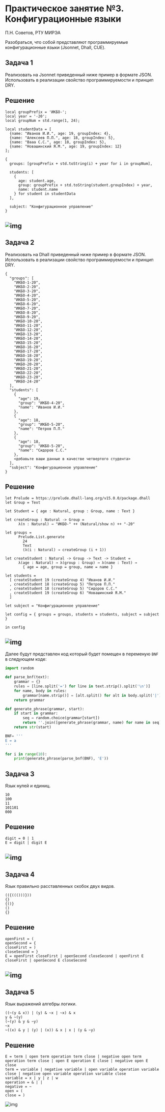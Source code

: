 # Практическое занятие №3. Конфигурационные языки

П.Н. Советов, РТУ МИРЭА

Разобраться, что собой представляют программируемые конфигурационные языки (Jsonnet, Dhall, CUE).

## Задача 1

Реализовать на Jsonnet приведенный ниже пример в формате JSON. Использовать в реализации свойство программируемости и принцип DRY.

## Решение
```
local groupPrefix = 'ИКБО-';
local year = '-20';
local groupNum = std.range(1, 24);

local studentData = [
  {name: "Иванов И.И.", age: 19, groupIndex: 4},
  {name: "Алексеев П.П.", age: 18, groupIndex: 5},
  {name: "Вааа С.С.", age: 18, groupIndex: 5},
  {name: "Новашинский Я.М.", age: 19, groupIndex: 12}
];

{
  groups: [groupPrefix + std.toString(i) + year for i in groupNum],

  students: [
    {
      age: student.age,
      group: groupPrefix + std.toString(student.groupIndex) + year,
      name: student.name
    } for student in studentData
  ],

  subject: "Конфигурационное управление"
}
```

![img](img/image1.png)
---
## Задача 2

Реализовать на Dhall приведенный ниже пример в формате JSON. Использовать в реализации свойство программируемости и принцип DRY.

```
{
  "groups": [
    "ИКБО-1-20",
    "ИКБО-2-20",
    "ИКБО-3-20",
    "ИКБО-4-20",
    "ИКБО-5-20",
    "ИКБО-6-20",
    "ИКБО-7-20",
    "ИКБО-8-20",
    "ИКБО-9-20",
    "ИКБО-10-20",
    "ИКБО-11-20",
    "ИКБО-12-20",
    "ИКБО-13-20",
    "ИКБО-14-20",
    "ИКБО-15-20",
    "ИКБО-16-20",
    "ИКБО-17-20",
    "ИКБО-18-20",
    "ИКБО-19-20",
    "ИКБО-20-20",
    "ИКБО-21-20",
    "ИКБО-22-20",
    "ИКБО-23-20",
    "ИКБО-24-20"
  ],
  "students": [
    {
      "age": 19,
      "group": "ИКБО-4-20",
      "name": "Иванов И.И."
    },
    {
      "age": 18,
      "group": "ИКБО-5-20",
      "name": "Петров П.П."
    },
    {
      "age": 18,
      "group": "ИКБО-5-20",
      "name": "Сидоров С.С."
    },
    <добавьте ваши данные в качестве четвертого студента>
  ],
  "subject": "Конфигурационное управление"
} 
```

## Решение
```
let Prelude = https://prelude.dhall-lang.org/v15.0.0/package.dhall
let Group = Text

let Student = { age : Natural, group : Group, name : Text }

let createGroup : Natural -> Group =
      λ(n : Natural) → "ИКБО-" ++ (Natural/show n) ++ "-20"

let groups =
      Prelude.List.generate
        24
        Text
        (λ(i : Natural) → createGroup (i + 1))

let createStudent : Natural -> Group -> Text -> Student =
      λ(age : Natural) → λ(group : Group) → λ(name : Text) →
        { age = age, group = group, name = name }

let students =
  [ createStudent 19 (createGroup 4) "Иванов И.И."
  , createStudent 18 (createGroup 5) "Петров П.П."
  , createStudent 18 (createGroup 5) "Сидоров С.С."
  , createStudent 19 (createGroup 6) "Новашинский Я.М."
  ]

let subject = "Конфигурационное управление"

let config = { groups = groups, students = students, subject = subject }

in config
```

![img](img/image2.png)
---
Далее будут представлен код который будет помещен в переменую ```BNF``` в следующем коде:
```python
import random

def parse_bnf(text):
    grammar = {}
    rules = [line.split('=') for line in text.strip().split('\n')]
    for name, body in rules:
        grammar[name.strip()] = [alt.split() for alt in body.split('|')]
    return grammar

def generate_phrase(grammar, start):
    if start in grammar:
        seq = random.choice(grammar[start])
        return ''.join([generate_phrase(grammar, name) for name in seq])
    return str(start)

BNF= '''
E = a
'''

for i in range(10):
    print(generate_phrase(parse_bnf(BNF), 'E'))
```
## Задача 3

Язык нулей и единиц.

```
10
100
11
101101
000
```

## Решение
```
digit = 0 | 1
E = digit | digit E
```

![img](img/image3.png)
---

## Задача 4

Язык правильно расставленных скобок двух видов.

```
(({((()))}))
{}
{()}
()
{}
```

## Решение
```
openFirst = (
openSecond = {
closeFirst = )
closeSecond = }
E = openFirst closeFirst | openSecond closeSecond | openFirst E closeFirst | openSecond E closeSecond
```

![img](img/image4.png)
---
## Задача 5

Язык выражений алгебры логики.

```
((~(y & x)) | (y) & ~x | ~x) & x
y & ~(y)
(~(y) & y & ~y)
~x
~((x) & y | (y) | (x)) & x | x | (y & ~y)
```

## Решение
```
E = term | open term operation term close | negative open term operation term close | open E operation E close | negative open E close
term = variable | negative variable | open variable operation variable close | negative open variable operation variable close
variable = x | y | z | w
operation = & | |
negative = ~
open = (
close = )
```

![img](img/image5.png)